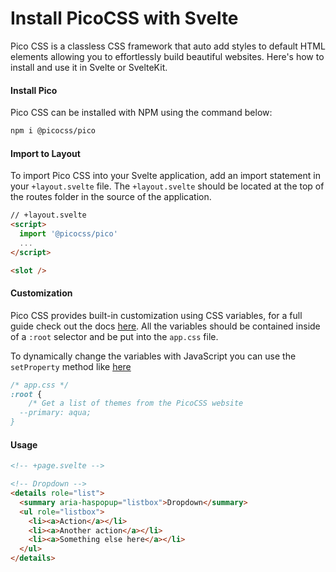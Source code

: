# Install PicoCSS with Svelte
Pico CSS is a classless CSS framework that auto add styles to default HTML elements allowing you to effortlessly build beautiful websites. Here's how to install and use it in Svelte or SvelteKit.

#### Install Pico
Pico CSS can be installed with NPM using the command below:
```bash
npm i @picocss/pico
```
#### Import to Layout
To import Pico CSS into your Svelte application, add an import statement in your `+layout.svelte` file. The `+layout.svelte` should be located at the top of the routes folder in the source of the application.
```html
// +layout.svelte
<script>
  import '@picocss/pico'
  ...
</script>

<slot />
```

#### Customization 
Pico CSS provides built-in customization using CSS variables, for a full guide check out the docs [here](https://picocss.com/docs/customization.html "Pico CSS Offical Documentation"). All the variables should be contained inside of a `:root` selector and be put into the `app.css` file.

To dynamically change the variables with JavaScript you can use the `setProperty` method like [here](https://decode.sh/pico-css-dynamic-templates "Using Dynamic Templates With PicoCSS")
```css
/* app.css */
:root {
	/* Get a list of themes from the PicoCSS website
  --primary: aqua;
}
```

#### Usage
```html
<!-- +page.svelte -->

<!-- Dropdown -->
<details role="list">
  <summary aria-haspopup="listbox">Dropdown</summary>
  <ul role="listbox">
    <li><a>Action</a></li>
    <li><a>Another action</a></li>
    <li><a>Something else here</a></li>
  </ul>
</details>
```